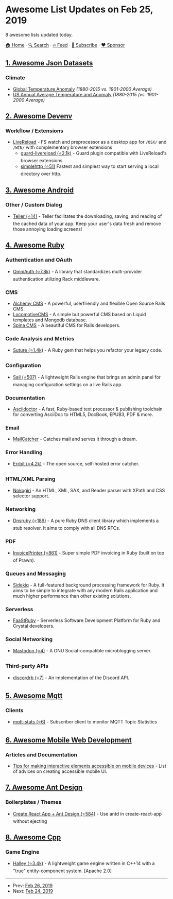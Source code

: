 # Awesome List Updates on Feb 25, 2019

8 awesome lists updated today.

[🏠 Home](/README.md) · [🔍 Search](https://www.trackawesomelist.com/search/) · [🔥 Feed](https://www.trackawesomelist.com/rss.xml) · [📮 Subscribe](https://trackawesomelist.us17.list-manage.com/subscribe?u=d2f0117aa829c83a63ec63c2f&id=36a103854c) · [❤️  Sponsor](https://github.com/sponsors/theowenyoung)



## [1. Awesome Json Datasets](/content/jdorfman/awesome-json-datasets/README.md)

### Climate

*   [Global Temperature Anomaly](https://www.ncdc.noaa.gov/cag/time-series/global/globe/land_ocean/ytd/12/1880-2016.json) *(1880-2015 vs. 1901-2000 Average)*
*   [US Annual Average Temperature and Anomaly](https://www.ncdc.noaa.gov/cag/time-series/us/110/00/tavg/ytd/12/1895-2016.json?base_prd=true\&begbaseyear=1901\&endbaseyear=2000) *(1880-2015 (vs. 1901-2000 Average)*

## [2. Awesome Devenv](/content/jondot/awesome-devenv/README.md)

### Workflow / Extensions

*   [LiveReload](http://livereload.com/) - FS watch and preprocessor as a desktop app for `/OSX/` and `/WIN/` with complementary browser extensions
    *   [guard-livereload (⭐2.1k)](https://github.com/guard/guard-livereload) - Guard plugin compatible with LiveReload's browser extensions
    *   [simplehttp (⭐51)](https://github.com/snwfdhmp/simplehttp) Fastest and simplest way to start serving a local directory over http.

## [3. Awesome Android](/content/JStumpp/awesome-android/README.md)

### Other / Custom Dialog

*   [Teller (⭐14)](https://github.com/levibostian/Teller-Android/) - Teller facilitates the downloading, saving, and reading of the cached data of your app. Keep your user's data fresh and remove those annoying loading screens!

## [4. Awesome Ruby](/content/markets/awesome-ruby/README.md)

### Authentication and OAuth

*   [OmniAuth (⭐7.8k)](https://github.com/omniauth/omniauth) - A library that standardizes multi-provider authentication utilizing Rack middleware.

### CMS

*   [Alchemy CMS](https://alchemy-cms.com) - A powerful, userfriendly and flexible Open Source Rails CMS.
*   [LocomotiveCMS](https://www.locomotivecms.com) - A simple but powerful CMS based on Liquid templates and Mongodb database.
*   [Spina CMS](https://www.spinacms.com) - A beautiful CMS for Rails developers.

### Code Analysis and Metrics

*   [Suture (⭐1.4k)](https://github.com/testdouble/suture) - A Ruby gem that helps you refactor your legacy code.

### Configuration

*   [Sail (⭐507)](https://github.com/vinistock/sail) - A lightweight Rails engine that brings an admin panel for managing configuration settings on a live Rails app.

### Documentation

*   [Asciidoctor](https://asciidoctor.org) - A fast, Ruby-based text processor & publishing toolchain for converting AsciiDoc to HTML5, DocBook, EPUB3, PDF & more.

### Email

*   [MailCatcher](https://mailcatcher.me) - Catches mail and serves it through a dream.

### Error Handling

*   [Errbit (⭐4.2k)](https://github.com/errbit/errbit) - The open source, self-hosted error catcher.

### HTML/XML Parsing

*   [Nokogiri](https://nokogiri.org) - An HTML, XML, SAX, and Reader parser with XPath and CSS selector support.

### Networking

*   [Dnsruby (⭐189)](https://github.com/alexdalitz/dnsruby) - A pure Ruby DNS client library which implements a stub resolver. It aims to comply with all DNS RFCs.

### PDF

*   [InvoicePrinter (⭐861)](https://github.com/strzibny/invoice_printer) - Super simple PDF invoicing in Ruby (built on top of Prawn).

### Queues and Messaging

*   [Sidekiq](https://sidekiq.org) - A full-featured background processing framework for Ruby. It aims to be simple to integrate with any modern Rails application and much higher performance than other existing solutions.

### Serverless

*   [FaaStRuby](https://faastruby.io) - Serverless Software Development Platform for Ruby and Crystal developers.

### Social Networking

*   [Mastodon (⭐4)](https://github.com/Gargron/mastodon) - A GNU Social-compatible microblogging server.

### Third-party APIs

*   [discordrb (⭐7)](https://github.com/meew0/discordrb) - An implementation of the Discord API.

## [5. Awesome Mqtt](/content/hobbyquaker/awesome-mqtt/README.md)

### Clients

*   [mqtt-stats (⭐6)](https://github.com/gambitcomminc/mqtt-stats) - Subscriber client to monitor MQTT Topic Statistics

## [6. Awesome Mobile Web Development](/content/myshov/awesome-mobile-web-development/README.md)

### Articles and Documentation

*   [Tips for making interactive elements accessible on mobile devices](https://bitsofco.de/tips-for-making-interactive-elements-accessible-on-mobile-devices/) - List of advices on creating accessible mobile UI.

## [7. Awesome Ant Design](/content/websemantics/awesome-ant-design/README.md)

### Boilerplates / Themes

*   [Create React App + Ant Design (⭐584)](https://github.com/ant-design/create-react-app-antd) - Use antd in create-react-app without ejecting

## [8. Awesome Cpp](/content/fffaraz/awesome-cpp/README.md)

### Game Engine

*   [Halley (⭐3.4k)](https://github.com/amzeratul/halley) - A lightweight game engine written in C++14 with a "true" entity-component system. \[Apache 2.0]

---

- Prev: [Feb 26, 2019](/content/2019/02/26/README.md)
- Next: [Feb 24, 2019](/content/2019/02/24/README.md)
